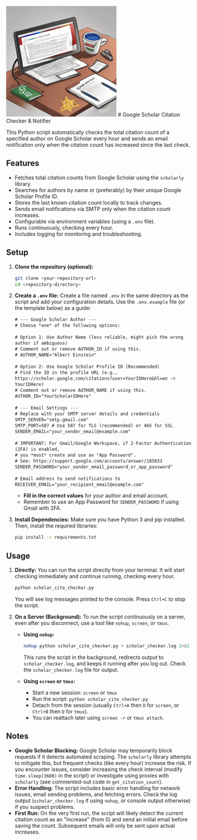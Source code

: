 <img src="./logo.png" width="300" alt="Project Logo">
# Google Scholar Citation Checker & Notifier

This Python script automatically checks the total citation count of a specified author on Google Scholar every hour and sends an email notification only when the citation count has increased since the last check.

## Features

*   Fetches total citation counts from Google Scholar using the `scholarly` library.
*   Searches for authors by name or (preferably) by their unique Google Scholar Profile ID.
*   Stores the last known citation count locally to track changes.
*   Sends email notifications via SMTP only when the citation count increases.
*   Configurable via environment variables (using a `.env` file).
*   Runs continuously, checking every hour.
*   Includes logging for monitoring and troubleshooting.

## Setup

1.  **Clone the repository (optional):**
    ```bash
    git clone <your-repository-url>
    cd <repository-directory>
    ```

2.  **Create a `.env` file:**
    Create a file named `.env` in the same directory as the script and add your configuration details. Use the `.env.example` file (or the template below) as a guide:

    ```dotenv
    # --- Google Scholar Author ---
    # Choose *one* of the following options:

    # Option 1: Use Author Name (less reliable, might pick the wrong author if ambiguous)
    # Comment out or remove AUTHOR_ID if using this.
    # AUTHOR_NAME="Albert Einstein" 

    # Option 2: Use Google Scholar Profile ID (Recommended)
    # Find the ID in the profile URL (e.g., https://scholar.google.com/citations?user=YourIDHere&hl=en -> YourIDHere)
    # Comment out or remove AUTHOR_NAME if using this.
    AUTHOR_ID="YourScholarIDHere" 

    # --- Email Settings ---
    # Replace with your SMTP server details and credentials
    SMTP_SERVER="smtp.gmail.com" 
    SMTP_PORT=587 # Use 587 for TLS (recommended) or 465 for SSL
    SENDER_EMAIL="your_sender_email@example.com"

    # IMPORTANT: For Gmail/Google Workspace, if 2-Factor Authentication (2FA) is enabled, 
    # you *must* create and use an "App Password". 
    # See: https://support.google.com/accounts/answer/185833
    SENDER_PASSWORD="your_sender_email_password_or_app_password" 

    # Email address to send notifications to
    RECEIVER_EMAIL="your_recipient_email@example.com" 
    ```
    *   **Fill in the correct values** for your author and email account.
    *   Remember to use an App Password for `SENDER_PASSWORD` if using Gmail with 2FA.

3.  **Install Dependencies:**
    Make sure you have Python 3 and pip installed. Then, install the required libraries:
    ```bash
    pip install -r requirements.txt
    ```

## Usage

1.  **Directly:**
    You can run the script directly from your terminal. It will start checking immediately and continue running, checking every hour.
    ```bash
    python scholar_cite_checker.py
    ```
    You will see log messages printed to the console. Press `Ctrl+C` to stop the script.

2.  **On a Server (Background):**
    To run the script continuously on a server, even after you disconnect, use a tool like `nohup`, `screen`, or `tmux`.

    *   **Using `nohup`:**
        ```bash
        nohup python scholar_cite_checker.py > scholar_checker.log 2>&1 &
        ```
        This runs the script in the background, redirects output to `scholar_checker.log`, and keeps it running after you log out. Check the `scholar_checker.log` file for output.

    *   **Using `screen` or `tmux`:**
        -   Start a new session: `screen` or `tmux`
        -   Run the script: `python scholar_cite_checker.py`
        -   Detach from the session (usually `Ctrl+A` then `D` for `screen`, or `Ctrl+B` then `D` for `tmux`).
        -   You can reattach later using `screen -r` or `tmux attach`.

## Notes

*   **Google Scholar Blocking:** Google Scholar may temporarily block requests if it detects automated scraping. The `scholarly` library attempts to mitigate this, but frequent checks (like every hour) increase the risk. If you encounter issues, consider increasing the check interval (modify `time.sleep(3600)` in the script) or investigate using proxies with `scholarly` (see commented-out code in `get_citation_count`).
*   **Error Handling:** The script includes basic error handling for network issues, email sending problems, and fetching errors. Check the log output (`scholar_checker.log` if using `nohup`, or console output otherwise) if you suspect problems.
*   **First Run:** On the very first run, the script will likely detect the current citation count as an "increase" (from 0) and send an initial email before saving the count. Subsequent emails will only be sent upon actual increases. 